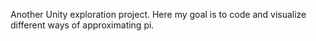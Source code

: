 Another Unity exploration project.
Here my goal is to code and visualize different ways of approximating pi.